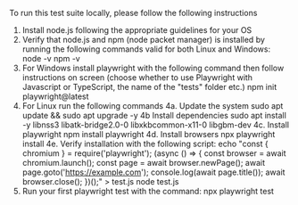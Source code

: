 To run this test suite locally, please follow the following instructions

1. Install node.js following the appropriate guidelines for your OS
2. Verify that node.js and npm (node packet manager) is installed by running the following commands valid for both Linux and Windows:
node -v
npm -v
3. For Windows install playwright with the following command then follow instructions on screen (choose whether to use Playwright with Javascript or TypeScript, the name of the "tests" folder etc.)
npm init playwright@latest
4. For Linux run the following commands
4a. Update the system
sudo apt update && sudo apt upgrade -y
4b Install dependencies
sudo apt install -y libnss3 libatk-bridge2.0-0 libxkbcommon-x11-0 libgbm-dev
4c. Install playwright 
npm install playwright
4d. Install browsers
npx playwright install
4e. Verify installation with the following script:
echo "const { chromium } = require('playwright'); (async () => { const browser = await chromium.launch(); const page = await browser.newPage(); await page.goto('https://example.com'); console.log(await page.title()); await browser.close(); })();" > test.js
node test.js
5. Run your first playwright test with the command:
npx playwright test

